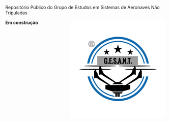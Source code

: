 Repositório Público do Grupo de Estudos em Sistemas de Aeronaves Não Tripuladas

<img align="right" src="images/Gesant_ComMarcaRegistrada.png" widht="200">

**Em construção**

